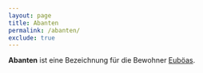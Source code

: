 ```yaml
---
layout: page
title: Abanten
permalink: /abanten/
exclude: true
---
```


**Abanten** ist eine Bezeichnung für die Bewohner [Euböas](/euboea/). 
